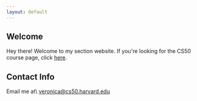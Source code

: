 ```yaml
---
layout: default
---
```


## Welcome

Hey there! Welcome to my section website. If you're looking for the CS50  course page, click [here](https://cs50.harvard.edu/2018/fall/).

## Contact Info

Email me at\\
<veronica@cs50.harvard.edu>
